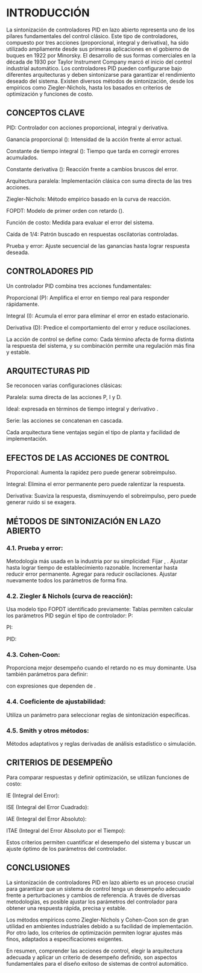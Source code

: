 
# INTRODUCCIÓN
La sintonización de controladores PID en lazo abierto representa uno de los pilares fundamentales del control clásico. Este tipo de controladores, compuesto por tres acciones (proporcional, integral y derivativa), ha sido utilizado ampliamente desde sus primeras aplicaciones en el gobierno de buques en 1922 por Minorsky. El desarrollo de sus formas comerciales en la década de 1930 por Taylor Instrument Company marcó el inicio del control industrial automático.
Los controladores PID pueden configurarse bajo diferentes arquitecturas y deben sintonizarse para garantizar el rendimiento deseado del sistema. Existen diversos métodos de sintonización, desde los empíricos como Ziegler-Nichols, hasta los basados en criterios de optimización y funciones de costo.
## CONCEPTOS CLAVE

PID: Controlador con acciones proporcional, integral y derivativa.

Ganancia proporcional (): Intensidad de la acción frente al error actual.

Constante de tiempo integral (): Tiempo que tarda en corregir errores acumulados.

Constante derivativa (): Reacción frente a cambios bruscos del error.

Arquitectura paralela: Implementación clásica con suma directa de las tres acciones.

Ziegler-Nichols: Método empírico basado en la curva de reacción.

FOPDT: Modelo de primer orden con retardo ().

Función de costo: Medida para evaluar el error del sistema.

Caída de 1/4: Patrón buscado en respuestas oscilatorias controladas.

Prueba y error: Ajuste secuencial de las ganancias hasta lograr respuesta deseada.

## CONTROLADORES PID
Un controlador PID combina tres acciones fundamentales:

Proporcional (P): Amplifica el error en tiempo real para responder rápidamente.

Integral (I): Acumula el error para eliminar el error en estado estacionario.

Derivativa (D): Predice el comportamiento del error y reduce oscilaciones.

La acción de control se define como:
Cada término afecta de forma distinta la respuesta del sistema, y su combinación permite una regulación más fina y estable.

## ARQUITECTURAS PID

Se reconocen varias configuraciones clásicas:

Paralela: suma directa de las acciones P, I y D.

Ideal: expresada en términos de tiempo integral  y derivativo .

Serie: las acciones se concatenan en cascada.

Cada arquitectura tiene ventajas según el tipo de planta y facilidad de implementación.

## EFECTOS DE LAS ACCIONES DE CONTROL

Proporcional: Aumenta la rapidez pero puede generar sobreimpulso.

Integral: Elimina el error permanente pero puede ralentizar la respuesta.

Derivativa: Suaviza la respuesta, disminuyendo el sobreimpulso, pero puede generar ruido si se exagera.

## MÉTODOS DE SINTONIZACIÓN EN LAZO ABIERTO

### 4.1. Prueba y error:
Metodología más usada en la industria por su simplicidad:
Fijar , .
Ajustar  hasta lograr tiempo de establecimiento razonable.
Incrementar  hasta reducir error permanente.
Agregar  para reducir oscilaciones.
Ajustar nuevamente todos los parámetros de forma fina.
### 4.2. Ziegler & Nichols (curva de reacción):
Usa modelo tipo FOPDT identificado previamente:
Tablas permiten calcular los parámetros PID según el tipo de controlador:
P: 

PI: 

PID: 

### 4.3. Cohen-Coon:
Proporciona mejor desempeño cuando el retardo no es muy dominante. Usa también parámetros  para definir:

 con expresiones que dependen de .

### 4.4. Coeficiente de ajustabilidad:
Utiliza un parámetro  para seleccionar reglas de sintonización específicas.

### 4.5. Smith y otros métodos:
Métodos adaptativos y reglas derivadas de análisis estadístico o simulación.
## CRITERIOS DE DESEMPEÑO

Para comparar respuestas y definir optimización, se utilizan funciones de costo:

IE (Integral del Error): 

ISE (Integral del Error Cuadrado): 

IAE (Integral del Error Absoluto): 

ITAE (Integral del Error Absoluto por el Tiempo): 

Estos criterios permiten cuantificar el desempeño del sistema y buscar un ajuste óptimo de los parámetros del controlador.

## CONCLUSIONES

La sintonización de controladores PID en lazo abierto es un proceso crucial para garantizar que un sistema de control tenga un desempeño adecuado frente a perturbaciones y cambios de referencia. A través de diversas metodologías, es posible ajustar los parámetros del controlador para obtener una respuesta rápida, precisa y estable.

Los métodos empíricos como Ziegler-Nichols y Cohen-Coon son de gran utilidad en ambientes industriales debido a su facilidad de implementación. Por otro lado, los criterios de optimización permiten lograr ajustes más finos, adaptados a especificaciones exigentes.

En resumen, comprender las acciones de control, elegir la arquitectura adecuada y aplicar un criterio de desempeño definido, son aspectos fundamentales para el diseño exitoso de sistemas de control automático.


